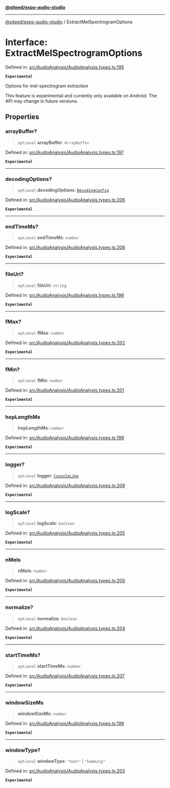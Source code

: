 [**@siteed/expo-audio-studio**](../README.md)

***

[@siteed/expo-audio-studio](../README.md) / ExtractMelSpectrogramOptions

# Interface: ExtractMelSpectrogramOptions

Defined in: [src/AudioAnalysis/AudioAnalysis.types.ts:195](https://github.com/deeeed/expo-audio-stream/blob/e496f5dd1024dfffefc22b133ee7e25a9e09a3b7/packages/expo-audio-studio/src/AudioAnalysis/AudioAnalysis.types.ts#L195)

**`Experimental`**

Options for mel-spectrogram extraction

 This feature is experimental and currently only available on Android.
The API may change in future versions.

## Properties

### arrayBuffer?

> `optional` **arrayBuffer**: `ArrayBuffer`

Defined in: [src/AudioAnalysis/AudioAnalysis.types.ts:197](https://github.com/deeeed/expo-audio-stream/blob/e496f5dd1024dfffefc22b133ee7e25a9e09a3b7/packages/expo-audio-studio/src/AudioAnalysis/AudioAnalysis.types.ts#L197)

**`Experimental`**

***

### decodingOptions?

> `optional` **decodingOptions**: [`DecodingConfig`](DecodingConfig.md)

Defined in: [src/AudioAnalysis/AudioAnalysis.types.ts:206](https://github.com/deeeed/expo-audio-stream/blob/e496f5dd1024dfffefc22b133ee7e25a9e09a3b7/packages/expo-audio-studio/src/AudioAnalysis/AudioAnalysis.types.ts#L206)

**`Experimental`**

***

### endTimeMs?

> `optional` **endTimeMs**: `number`

Defined in: [src/AudioAnalysis/AudioAnalysis.types.ts:208](https://github.com/deeeed/expo-audio-stream/blob/e496f5dd1024dfffefc22b133ee7e25a9e09a3b7/packages/expo-audio-studio/src/AudioAnalysis/AudioAnalysis.types.ts#L208)

**`Experimental`**

***

### fileUri?

> `optional` **fileUri**: `string`

Defined in: [src/AudioAnalysis/AudioAnalysis.types.ts:196](https://github.com/deeeed/expo-audio-stream/blob/e496f5dd1024dfffefc22b133ee7e25a9e09a3b7/packages/expo-audio-studio/src/AudioAnalysis/AudioAnalysis.types.ts#L196)

**`Experimental`**

***

### fMax?

> `optional` **fMax**: `number`

Defined in: [src/AudioAnalysis/AudioAnalysis.types.ts:202](https://github.com/deeeed/expo-audio-stream/blob/e496f5dd1024dfffefc22b133ee7e25a9e09a3b7/packages/expo-audio-studio/src/AudioAnalysis/AudioAnalysis.types.ts#L202)

**`Experimental`**

***

### fMin?

> `optional` **fMin**: `number`

Defined in: [src/AudioAnalysis/AudioAnalysis.types.ts:201](https://github.com/deeeed/expo-audio-stream/blob/e496f5dd1024dfffefc22b133ee7e25a9e09a3b7/packages/expo-audio-studio/src/AudioAnalysis/AudioAnalysis.types.ts#L201)

**`Experimental`**

***

### hopLengthMs

> **hopLengthMs**: `number`

Defined in: [src/AudioAnalysis/AudioAnalysis.types.ts:199](https://github.com/deeeed/expo-audio-stream/blob/e496f5dd1024dfffefc22b133ee7e25a9e09a3b7/packages/expo-audio-studio/src/AudioAnalysis/AudioAnalysis.types.ts#L199)

**`Experimental`**

***

### logger?

> `optional` **logger**: [`ConsoleLike`](../type-aliases/ConsoleLike.md)

Defined in: [src/AudioAnalysis/AudioAnalysis.types.ts:209](https://github.com/deeeed/expo-audio-stream/blob/e496f5dd1024dfffefc22b133ee7e25a9e09a3b7/packages/expo-audio-studio/src/AudioAnalysis/AudioAnalysis.types.ts#L209)

**`Experimental`**

***

### logScale?

> `optional` **logScale**: `boolean`

Defined in: [src/AudioAnalysis/AudioAnalysis.types.ts:205](https://github.com/deeeed/expo-audio-stream/blob/e496f5dd1024dfffefc22b133ee7e25a9e09a3b7/packages/expo-audio-studio/src/AudioAnalysis/AudioAnalysis.types.ts#L205)

**`Experimental`**

***

### nMels

> **nMels**: `number`

Defined in: [src/AudioAnalysis/AudioAnalysis.types.ts:200](https://github.com/deeeed/expo-audio-stream/blob/e496f5dd1024dfffefc22b133ee7e25a9e09a3b7/packages/expo-audio-studio/src/AudioAnalysis/AudioAnalysis.types.ts#L200)

**`Experimental`**

***

### normalize?

> `optional` **normalize**: `boolean`

Defined in: [src/AudioAnalysis/AudioAnalysis.types.ts:204](https://github.com/deeeed/expo-audio-stream/blob/e496f5dd1024dfffefc22b133ee7e25a9e09a3b7/packages/expo-audio-studio/src/AudioAnalysis/AudioAnalysis.types.ts#L204)

**`Experimental`**

***

### startTimeMs?

> `optional` **startTimeMs**: `number`

Defined in: [src/AudioAnalysis/AudioAnalysis.types.ts:207](https://github.com/deeeed/expo-audio-stream/blob/e496f5dd1024dfffefc22b133ee7e25a9e09a3b7/packages/expo-audio-studio/src/AudioAnalysis/AudioAnalysis.types.ts#L207)

**`Experimental`**

***

### windowSizeMs

> **windowSizeMs**: `number`

Defined in: [src/AudioAnalysis/AudioAnalysis.types.ts:198](https://github.com/deeeed/expo-audio-stream/blob/e496f5dd1024dfffefc22b133ee7e25a9e09a3b7/packages/expo-audio-studio/src/AudioAnalysis/AudioAnalysis.types.ts#L198)

**`Experimental`**

***

### windowType?

> `optional` **windowType**: `"hann"` \| `"hamming"`

Defined in: [src/AudioAnalysis/AudioAnalysis.types.ts:203](https://github.com/deeeed/expo-audio-stream/blob/e496f5dd1024dfffefc22b133ee7e25a9e09a3b7/packages/expo-audio-studio/src/AudioAnalysis/AudioAnalysis.types.ts#L203)

**`Experimental`**
